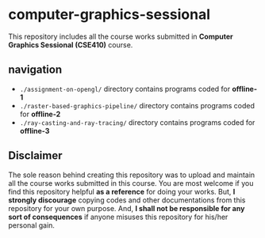 # computer-graphics-sessional  
This repository includes all the course works submitted in **Computer Graphics Sessional (CSE410)** course.  

## navigation  
- `./assignment-on-opengl/` directory contains programs coded for **offline-1**  
- `./raster-based-graphics-pipeline/` directory contains programs coded for **offline-2**  
- `./ray-casting-and-ray-tracing/` directory contains programs coded for **offline-3**  

## Disclaimer  
The sole reason behind creating this repository was to upload and maintain all the course works submitted in this course. You are most welcome if you find this repository helpful **as a reference** for doing your works. But, **I strongly discourage** copying codes and other documentations from this repository for your own purpose. And, **I shall not be responsible for any sort of consequences** if anyone misuses this repository for his/her personal gain.  
